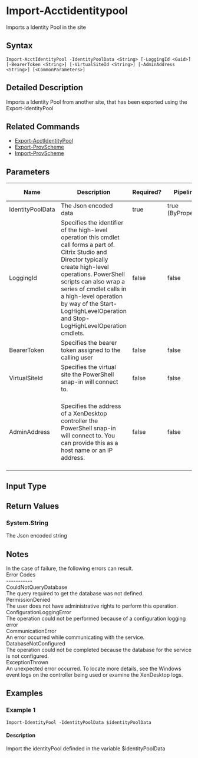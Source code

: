﻿
# Import-Acctidentitypool
Imports a Identity Pool in the site
## Syntax
```
Import-AcctIdentityPool -IdentityPoolData <String> [-LoggingId <Guid>] [-BearerToken <String>] [-VirtualSiteId <String>] [-AdminAddress <String>] [<CommonParameters>]
```
## Detailed Description
Imports a Identity Pool from another site, that has been exported using the Export-IdentityPool


## Related Commands

* [Export-AcctIdentityPool](./Export-AcctIdentityPool/)
* [Export-ProvScheme](./Export-ProvScheme/)
* [Import-ProvScheme](./Import-ProvScheme/)
## Parameters
| Name   | Description | Required? | Pipeline Input | Default Value |
| --- | --- | --- | --- | --- |
| IdentityPoolData | The Json encoded data | true | true (ByPropertyName) |  |
| LoggingId | Specifies the identifier of the high-level operation this cmdlet call forms a part of. Citrix Studio and Director typically create high-level operations. PowerShell scripts can also wrap a series of cmdlet calls in a high-level operation by way of the Start-LogHighLevelOperation and Stop-LogHighLevelOperation cmdlets. | false | false |  |
| BearerToken | Specifies the bearer token assigned to the calling user | false | false |  |
| VirtualSiteId | Specifies the virtual site the PowerShell snap-in will connect to. | false | false |  |
| AdminAddress | Specifies the address of a XenDesktop controller the PowerShell snap-in will connect to. You can provide this as a host name or an IP address. | false | false | Localhost. Once a value is provided by any cmdlet, this value becomes the default. |

## Input Type

### 

## Return Values

### System.String
The Json encoded string
## Notes
In the case of failure, the following errors can result.<br>    Error Codes<br>    -----------<br>    CouldNotQueryDatabase<br>    The query required to get the database was not defined.<br>    PermissionDenied<br>    The user does not have administrative rights to perform this operation.<br>    ConfigurationLoggingError<br>    The operation could not be performed because of a configuration logging error<br>    CommunicationError<br>    An error occurred while communicating with the service.<br>    DatabaseNotConfigured<br>    The operation could not be completed because the database for the service is not configured.<br>    ExceptionThrown<br>    An unexpected error occurred.  To locate more details, see the Windows event logs on the controller being used or examine the XenDesktop logs.
## Examples

### Example 1
```
Import-IdentityPool -IdentityPoolData $identityPoolData
```
#### Description
Import the identityPool definded in the variable \$identityPoolData
